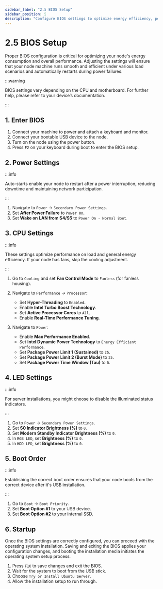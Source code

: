 ```yaml
---
sidebar_label: "2.5 BIOS Setup"
sidebar_position: 5
description: "Configure BIOS settings to optimize energy efficiency, performance, and auto-restart behavior for your LUKSO validator node."
---
```


# 2.5 BIOS Setup

Proper BIOS configuration is critical for optimizing your node's energy consumption and overall performance. Adjusting the settings will ensure that your node machine runs smooth and efficient under various load scenarios and automatically restarts during power failures.

:::warning

BIOS settings vary depending on the CPU and motherboard. For further help, please refer to your device’s documentation.

:::

## 1. Enter BIOS

1. Connect your machine to power and attach a keyboard and monitor.
1. Connect your bootable USB device to the node.
1. Turn on the node using the power button.
1. Press `F2` on your keyboard during boot to enter the BIOS setup.

## 2. Power Settings

:::info

Auto-starts enable your node to restart after a power interruption, reducing downtime and maintaining network participation.

:::

1. Navigate to `Power` -> `Secondary Power Settings`.
2. Set **After Power Failure** to `Power On`.
3. Set **Wake on LAN from S4/S5** to `Power On - Normal Boot`.

## 3. CPU Settings

:::info

These settings optimize performance on load and general energy efficiency. If your node has fans, skip the cooling adjustment.

:::

1. Go to `Cooling` and set **Fan Control Mode** to `Fanless` (for fanless housing).
2. Navigate to `Performance` -> `Processor`:
   - Set **Hyper-Threading** to `Enabled`.
   - Enable **Intel Turbo Boost Technology**.
   - Set **Active Processor Cores** to `All`.
   - Enable **Real-Time Performance Tuning**.
3. Navigate to `Power`:

   - Enable **Max Performance Enabled**.
   - Set **Intel Dynamic Power Technology** to `Energy Efficient Performance`.
   - Set **Package Power Limit 1 (Sustained)** to `25`.
   - Set **Package Power Limit 2 (Burst Mode)** to `25`.
   - Set **Package Power Time Window (Tau)** to `0`.

## 4. LED Settings

:::info

For server installations, you might choose to disable the illuminated status indicators.

:::

1. Go to `Power` -> `Secondary Power Settings`.
2. Set **S0 Indicator Brightness (%)** to `0`.
3. Set **Modern Standby Indicator Brightness (%)** to `0`.
4. In `RGB LED`, set **Brightness (%)** to `0`.
5. In `HDD LED`, set **Brightness (%)** to `0`.

## 5. Boot Order

:::info

Establishing the correct boot order ensures that your node boots from the correct device after it's USB installation.

:::

1. Go to `Boot` -> `Boot Priority`.
2. Set **Boot Option #1** to your USB device.
3. Set **Boot Option #2** to your internal SSD.

## 6. Startup

Once the BIOS settings are correctly configured, you can proceed with the operating system installation. Saving and exiting the BIOS applies your configuration changes, and booting the installation media initiates the operating system setup process.

1. Press `F10` to save changes and exit the BIOS.
2. Wait for the system to boot from the USB stick.
3. Choose `Try or Install Ubuntu Server`.
4. Allow the installation setup to run through.
